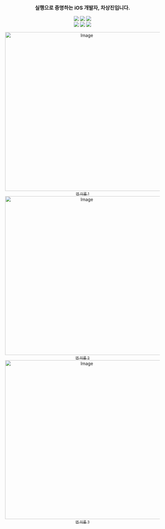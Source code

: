 <h3 align="center">
실행으로 증명하는 iOS 개발자, 차상진입니다.
</h3>
  
<p align="center">
<!-- <img src="https://img.shields.io/badge/Swift-F05138?style=flat-square&logo=Swift&logoColor=white"/></a> -->
<!-- <img src="https://img.shields.io/badge/iOS-000000?style=flat-square&logo=iOS&logoColor=white"/></a> -->
  <img src="https://img.shields.io/badge/SwiftUI-F05138?style=flat-square&logo=Swift&logoColor=white"/></a>
  <img src="https://img.shields.io/badge/UIKit-FFFFFF?style=flat-square&logo=Swift&logoColor=orange"/></a>
  <img src="https://img.shields.io/badge/RxSwift-FF4CB3?style=flat-square&logo=reactivex&logoColor=pink"/></a>
<br>
<img src="https://img.shields.io/badge/Xcode-147EFB?style=flat-square&logo=Xcode&logoColor=white"/></a>
<img src="https://img.shields.io/badge/Figma-A259FF?style=flat-square&logo=Figma&logoColor=white"/></a>
<img src="https://img.shields.io/badge/Notion-000000?style=flat-square&logo=Notion&logoColor=white"/></a>

</p>


<!--
[Top language by commit](http://github-profile-summary-cards.vercel.app/api/cards/most-commit-language?username=SsangG77&theme=tokyonight)
![Top language by repo](http://github-profile-summary-cards.vercel.app/api/cards/repos-per-language?username=SsangG77&theme=tokyonight)

[![Jeasung's github stats](https://github-readme-stats.vercel.app/api?username=SsangG77)](https://github.com/anuraghazra/github-readme-stats)
-->

<a href="https://apps.apple.com/app/id123">
  <div align="center">
    <img width="516" alt="Image" src="https://github.com/user-attachments/assets/8212642f-e9bf-4b90-9ef3-89bde7b6c946" />
    <sub>앱 이름 1</sub>
  </div>
</a>

<a href="https://apps.apple.com/app/id456">
  <div align="center">
    <img width="516" alt="Image" src="https://github.com/user-attachments/assets/8212642f-e9bf-4b90-9ef3-89bde7b6c946" />
    <sub>앱 이름 2</sub>
  </div>
</a>

<a href="https://apps.apple.com/app/id789">
  <div align="center">
    <img width="516" alt="Image" src="https://github.com/user-attachments/assets/8212642f-e9bf-4b90-9ef3-89bde7b6c946" />
    <sub>앱 이름 3</sub>
  </div>
</a>
